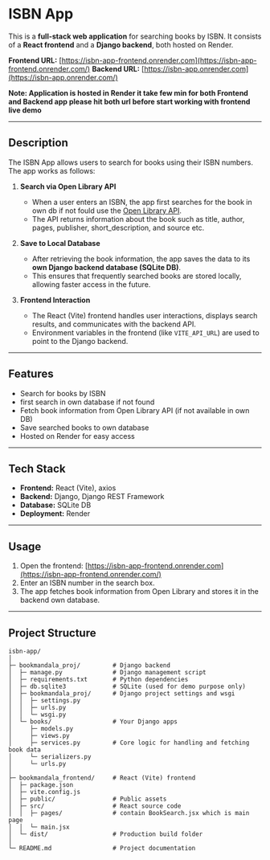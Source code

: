 # ISBN App

This is a **full-stack web application** for searching books by ISBN. It consists of a **React frontend** and a **Django backend**, both hosted on Render.

**Frontend URL:** [https://isbn-app-frontend.onrender.com](https://isbn-app-frontend.onrender.com/)
**Backend URL:** [https://isbn-app.onrender.com](https://isbn-app.onrender.com/)

**Note: Application is hosted in Render it take few min for both Frontend and Backend app please hit both url before start working with frontend live demo**

---

## Description

The ISBN App allows users to search for books using their ISBN numbers. The app works as follows:

1. **Search via Open Library API**

   * When a user enters an ISBN, the app first searches for the book in own db if not fould use the [Open Library API](https://openlibrary.org/developers/api).
   * The API returns information about the book such as title, author, pages, publisher, short_description, and source etc.

2. **Save to Local Database**

   * After retrieving the book information, the app saves the data to its **own Django backend database (SQLite DB)**.
   * This ensures that frequently searched books are stored locally, allowing faster access in the future.

3. **Frontend Interaction**

   * The React (Vite) frontend handles user interactions, displays search results, and communicates with the backend API.
   * Environment variables in the frontend (like `VITE_API_URL`) are used to point to the Django backend.

---

## Features

* Search for books by ISBN
* first search in own database if not found
* Fetch book information from Open Library API (if not available in own DB)
* Save searched books to own database
* Hosted on Render for easy access

---

## Tech Stack

* **Frontend:** React (Vite), axios
* **Backend:** Django, Django REST Framework
* **Database:** SQLite DB
* **Deployment:** Render

---

## Usage

1. Open the frontend: [https://isbn-app-frontend.onrender.com](https://isbn-app-frontend.onrender.com/)
2. Enter an ISBN number in the search box.
3. The app fetches book information from Open Library and stores it in the backend own database.

--- 

## Project Structure

```
isbn-app/
│
├─ bookmandala_proj/         # Django backend
│  ├─ manage.py              # Django management script
│  ├─ requirements.txt       # Python dependencies
│  ├─ db.sqlite3             # SQLite (used for demo purpose only)
│  ├─ bookmandala_proj/      # Django project settings and wsgi
│  │  ├─ settings.py
│  │  ├─ urls.py
│  │  └─ wsgi.py
│  └─ books/                 # Your Django apps
│     ├─ models.py
│     ├─ views.py
│     ├─ services.py         # Core logic for handling and fetching book data
│     └─ serializers.py
│     └─ urls.py
│
├─ bookmandala_frontend/     # React (Vite) frontend
│  ├─ package.json
│  ├─ vite.config.js
│  ├─ public/                # Public assets
│  ├─ src/                   # React source code
│  │  ├─ pages/              # contain BookSearch.jsx which is main page
│  │  └─ main.jsx
│  └─ dist/                  # Production build folder
│
└─ README.md                 # Project documentation
```

